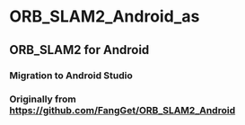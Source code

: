 # ORB_SLAM2_Android_as

## ORB_SLAM2 for Android
### Migration to Android Studio 
### Originally from https://github.com/FangGet/ORB_SLAM2_Android
